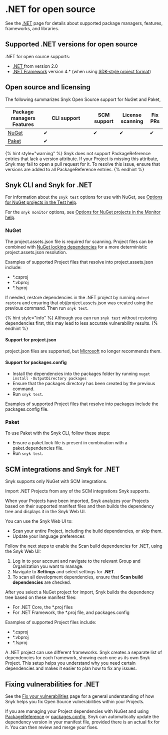 # .NET for open source

See the [.NET](./) page for details about supported package managers, features, frameworks, and libraries.

## Supported .NET versions **for open source**

.NET for open source supports:

* [.NET ](https://versionsof.net/core/)from version 2.0
* [.NET Framework](https://versionsof.net/framework/) version 4.\* (when using [SDK-style project format](https://learn.microsoft.com/en-us/visualstudio/msbuild/how-to-use-project-sdk?view=vs-2022))

## Open source and licensing

The following summarizes Snyk Open Source support for NuGet and Paket,

<table><thead><tr><th>Package managers Features</th><th width="143">CLI support</th><th>SCM support</th><th>License scanning</th><th>Fix PRs</th></tr></thead><tbody><tr><td><a href="https://www.nuget.org">NuGet</a></td><td>✔︎</td><td>✔︎</td><td>✔︎</td><td>✔︎</td></tr><tr><td><a href="https://fsprojects.github.io/Paket/index.html">Paket</a></td><td>✔︎</td><td></td><td></td><td></td></tr></tbody></table>

{% hint style="warning" %}
Snyk does not support PackageReference entries that lack a version attribute. If your Project is missing this attribute, Snyk may fail to open a pull request for it. To resolve this issue, ensure that versions are added to all PackageReference entries.
{% endhint %}

## Snyk CLI and Snyk for .NET

For information about the `snyk test` options for use with NuGet, see [Options for NuGet projects in the Test help](../../../developer-tools/snyk-cli/commands/test.md#options-for-nuget-projects).&#x20;

For the `snyk monitor` options, see [Options for NuGet projects in the Monitor help](../../../developer-tools/snyk-cli/commands/monitor.md#options-for-nuget-projects).

### NuGet&#x20;

The project.assets.json file is required for scanning. Project files can be combined with [NuGet locking dependencies](https://learn.microsoft.com/en-us/nuget/consume-packages/package-references-in-project-files#locking-dependencies) for a more deterministic project.assets.json resolution.

Examples of supported Project files that resolve into project.assets.json include:

* \*.csproj
* \*.vbproj
* \*.fsproj

If needed, restore dependencies in the .NET project by running `dotnet restore` and ensuring that obj/project.assets.json was created using the previous command. Then run `snyk test`.

{% hint style="info" %}
Although you can run `snyk test` without restoring dependencies first, this may lead to less accurate vulnerability results.
{% endhint %}

#### **Support for project.json**

project.json files are supported, but [Microsoft](https://learn.microsoft.com/en-us/nuget/archive/project-json) no longer recommends them.&#x20;

#### Support for packages.config

* Install the dependencies into the packages folder by running `nuget install -OutputDirectory packages`&#x20;
* Ensure that the packages directory has been created by the previous command.&#x20;
* Run `snyk test`.

Examples of supported Project files that resolve into packages include the packages.config file.

### Paket

To use Paket with the Snyk CLI, follow these steps:

* &#x20;Ensure a paket.lock file is present in combination with a paket.dependencies file.&#x20;
* Run `snyk test`.

## SCM integrations and Snyk for .NET

Snyk supports only NuGet with SCM integrations.

Import .NET Projects from any of the SCM integrations Snyk supports.

When your Projects have been imported, Snyk analyzes your Projects based on their supported manifest files and then builds the dependency tree and displays it in the Snyk Web UI.

You can use the Snyk Web UI to:

* Scan your entire Project, including the build dependencies, or skip them.
* Update your language preferences

Follow the next steps to enable the Scan build dependencies for .NET, using the Snyk Web UI:

1. Log in to your account and navigate to the relevant Group and Organization you want to manage.
2. Navigate to **Settings** and select settings for **.NET**.
3. To scan all development dependencies, ensure that **Scan build dependencies** are checked.

After you select a NuGet project for import, Snyk builds the dependency tree based on these manifest files:

* For .NET Core, the \*.proj files
* For .NET Framework, the \*.proj file, and packages.config

Examples of supported Project files include:

* \*.csproj
* \*.vbproj
* \*.fsproj

A .NET project can use different frameworks. Snyk creates a separate list of dependencies for each framework, showing each one as its own Snyk Project. This setup helps you understand why you need certain dependencies and makes it easier to plan how to fix any issues.

## Fixing vulnerabilities for .NET

See the [Fix your vulnerabilities](../../../scan-with-snyk/snyk-open-source/manage-vulnerabilities/fix-your-vulnerabilities.md) page for a general understanding of how Snyk helps you fix Open Source vulnerabilities within your Projects.

If you are managing your Project dependencies with NuGet and using [PackageReference](https://docs.microsoft.com/en-us/nuget/consume-packages/package-references-in-project-files) or [packages.config](https://docs.microsoft.com/en-us/nuget/reference/packages-config), Snyk can automatically update the dependency version in your manifest file, provided there is an actual fix for it. You can then review and merge your fixes.
